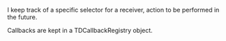 I keep track of a specific selector for a receiver, action to be performed in the future.

Callbacks are kept in a TDCallbackRegistry object.